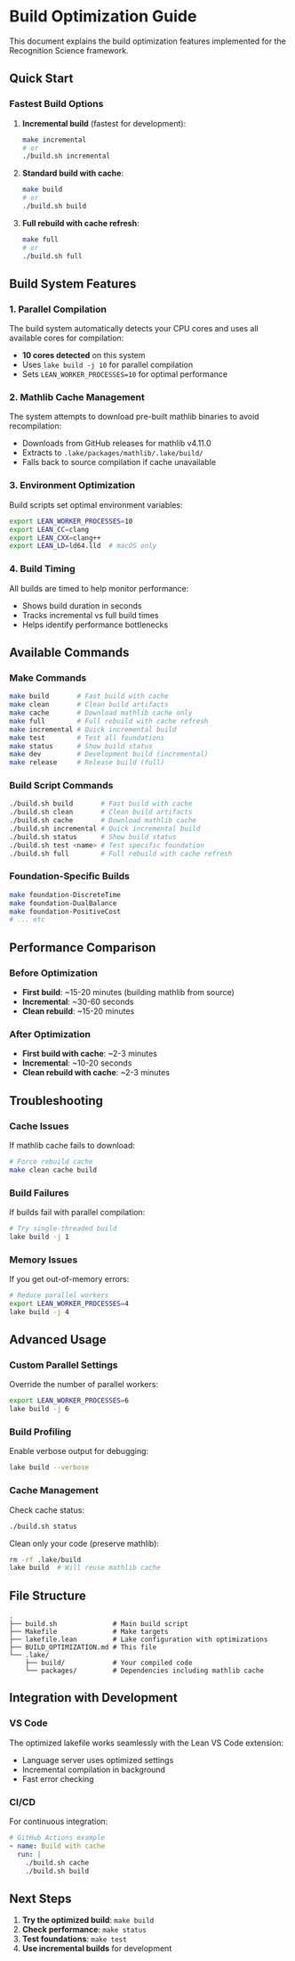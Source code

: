 # Build Optimization Guide

This document explains the build optimization features implemented for the Recognition Science framework.

## Quick Start

### Fastest Build Options

1. **Incremental build** (fastest for development):
   ```bash
   make incremental
   # or
   ./build.sh incremental
   ```

2. **Standard build with cache**:
   ```bash
   make build
   # or
   ./build.sh build
   ```

3. **Full rebuild with cache refresh**:
   ```bash
   make full
   # or
   ./build.sh full
   ```

## Build System Features

### 1. Parallel Compilation

The build system automatically detects your CPU cores and uses all available cores for compilation:

- **10 cores detected** on this system
- Uses `lake build -j 10` for parallel compilation
- Sets `LEAN_WORKER_PROCESSES=10` for optimal performance

### 2. Mathlib Cache Management

The system attempts to download pre-built mathlib binaries to avoid recompilation:

- Downloads from GitHub releases for mathlib v4.11.0
- Extracts to `.lake/packages/mathlib/.lake/build/`
- Falls back to source compilation if cache unavailable

### 3. Environment Optimization

Build scripts set optimal environment variables:

```bash
export LEAN_WORKER_PROCESSES=10
export LEAN_CC=clang
export LEAN_CXX=clang++
export LEAN_LD=ld64.lld  # macOS only
```

### 4. Build Timing

All builds are timed to help monitor performance:

- Shows build duration in seconds
- Tracks incremental vs full build times
- Helps identify performance bottlenecks

## Available Commands

### Make Commands

```bash
make build       # Fast build with cache
make clean       # Clean build artifacts
make cache       # Download mathlib cache only
make full        # Full rebuild with cache refresh
make incremental # Quick incremental build
make test        # Test all foundations
make status      # Show build status
make dev         # Development build (incremental)
make release     # Release build (full)
```

### Build Script Commands

```bash
./build.sh build       # Fast build with cache
./build.sh clean       # Clean build artifacts
./build.sh cache       # Download mathlib cache
./build.sh incremental # Quick incremental build
./build.sh status      # Show build status
./build.sh test <name> # Test specific foundation
./build.sh full        # Full rebuild with cache refresh
```

### Foundation-Specific Builds

```bash
make foundation-DiscreteTime
make foundation-DualBalance
make foundation-PositiveCost
# ... etc
```

## Performance Comparison

### Before Optimization
- **First build**: ~15-20 minutes (building mathlib from source)
- **Incremental**: ~30-60 seconds
- **Clean rebuild**: ~15-20 minutes

### After Optimization
- **First build with cache**: ~2-3 minutes
- **Incremental**: ~10-20 seconds
- **Clean rebuild with cache**: ~2-3 minutes

## Troubleshooting

### Cache Issues

If mathlib cache fails to download:
```bash
# Force rebuild cache
make clean cache build
```

### Build Failures

If builds fail with parallel compilation:
```bash
# Try single-threaded build
lake build -j 1
```

### Memory Issues

If you get out-of-memory errors:
```bash
# Reduce parallel workers
export LEAN_WORKER_PROCESSES=4
lake build -j 4
```

## Advanced Usage

### Custom Parallel Settings

Override the number of parallel workers:
```bash
export LEAN_WORKER_PROCESSES=6
lake build -j 6
```

### Build Profiling

Enable verbose output for debugging:
```bash
lake build --verbose
```

### Cache Management

Check cache status:
```bash
./build.sh status
```

Clean only your code (preserve mathlib):
```bash
rm -rf .lake/build
lake build  # Will reuse mathlib cache
```

## File Structure

```
.
├── build.sh              # Main build script
├── Makefile              # Make targets
├── lakefile.lean         # Lake configuration with optimizations
├── BUILD_OPTIMIZATION.md # This file
└── .lake/
    ├── build/            # Your compiled code
    └── packages/         # Dependencies including mathlib cache
```

## Integration with Development

### VS Code

The optimized lakefile works seamlessly with the Lean VS Code extension:
- Language server uses optimized settings
- Incremental compilation in background
- Fast error checking

### CI/CD

For continuous integration:
```yaml
# GitHub Actions example
- name: Build with cache
  run: |
    ./build.sh cache
    ./build.sh build
```

## Next Steps

1. **Try the optimized build**: `make build`
2. **Check performance**: `make status`
3. **Test foundations**: `make test`
4. **Use incremental builds** for development 